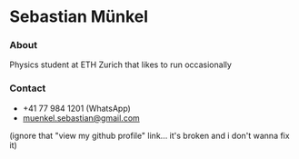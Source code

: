 # Sebastian Münkel

### About

Physics student at ETH Zurich that likes to run occasionally

### Contact

* +41 77 984 1201 (WhatsApp)
* [muenkel.sebastian@gmail.com](mailto:muenkel.sebastian@gmail.com)

(ignore that "view my github profile" link... it's broken and i don't wanna fix it)
